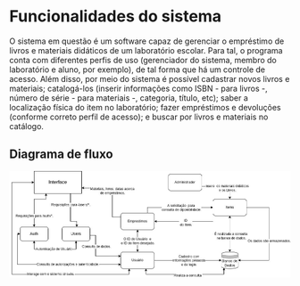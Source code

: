 # Funcionalidades do sistema

O sistema em questão é um software capaz de gerenciar o empréstimo de livros e materiais didáticos de um laboratório escolar. Para tal, o programa conta com diferentes perfis de uso (gerenciador do sistema, membro do laboratório e aluno, por exemplo), de tal forma que há um controle de acesso. Além disso, por meio do sistema é possível cadastrar novos livros e materiais; catalogá-los (inserir informações como ISBN - para livros -, número de série - para materiais -, categoria, título, etc); saber a localização física do item no laboratório; fazer empréstimos e devoluções (conforme correto perfil de acesso); e buscar por livros e materiais no catálogo.

## Diagrama de fluxo

![](<WhatsApp Image 2023-11-29 at 15.25.56.jpeg>)
